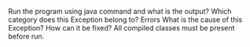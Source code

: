 Run the program using java command and what is the output?
Which category does this Exception belong to?
Errors
What is the cause of this Exception?
How can it be fixed?
All compiled classes must be present before run.
